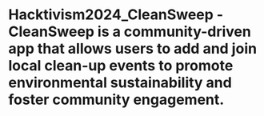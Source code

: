 # Hacktivism2024_CleanSweep -CleanSweep is a community-driven app that allows users to add and join local clean-up events to promote environmental sustainability and foster community engagement. 
